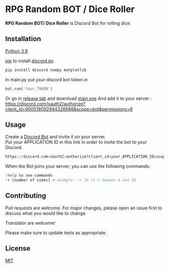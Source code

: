 # RPG Random BOT / Dice Roller

**RPG Random BOT/ Dice Roller** is Discord Bot for rolling dice.

## Installation

[Python 3.9](https://www.python.org/downloads/release/python-3915/) 

[pip](https://pip.pypa.io/en/stable/) to install [discord.py](https://discordpy.readthedocs.io/en/stable/).

```bash
pip install discord numpy matplotlib 
```
In main.py put your discord bot token in 
```python
bot.run('Your_TOKEN')
```

Or go in [release tab](https://github.com/ekomlenovic/RPG-Random-Bot/releases/tag/v1.0.0) and download [main.exe](https://github.com/ekomlenovic/RPG-Random-Bot/releases/download/v1.0.0/main.exe)
And add it to your server : https://discord.com/oauth2/authorize?client_id=900518092944326686&scope=bot&permissions=8

## Usage

Create a [Discord Bot](https://discord.com/developers/applications) and invite it on your server.  
Put your APPLICATION ID in this link in order to invite the bot to your Discord.  
```python
https://discord.com/oauth2/authorize?client_id=your_APPLICATION_ID&scope=bot&permissions=8
```
When the Bot joins your server, you can use the following commands:

```python
!help to see commands
!r [number of sides] # example: !r 20 it's beween 0 and 20
```

## Contributing

Pull requests are welcome. For major changes, please open an issue first
to discuss what you would like to change.  

Translator are welcome!

Please make sure to update tests as appropriate.

## License

[MIT](https://choosealicense.com/licenses/mit/)
